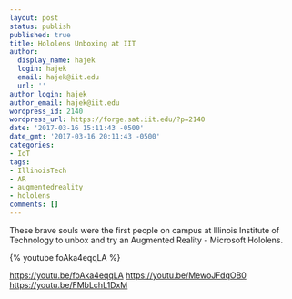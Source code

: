```yaml
---
layout: post
status: publish
published: true
title: Hololens Unboxing at IIT
author:
  display_name: hajek
  login: hajek
  email: hajek@iit.edu
  url: ''
author_login: hajek
author_email: hajek@iit.edu
wordpress_id: 2140
wordpress_url: https://forge.sat.iit.edu/?p=2140
date: '2017-03-16 15:11:43 -0500'
date_gmt: '2017-03-16 20:11:43 -0500'
categories:
- IoT
tags:
- IllinoisTech
- AR
- augmentedreality
- hololens
comments: []
---
```

These brave souls were the first people on campus at Illinois Institute of Technology to unbox and try an Augmented Reality - Microsoft Hololens.

{% youtube foAka4eqqLA %} 


https://youtu.be/foAka4eqqLA
https://youtu.be/MewoJFdqOB0
https://youtu.be/FMbLchL1DxM
